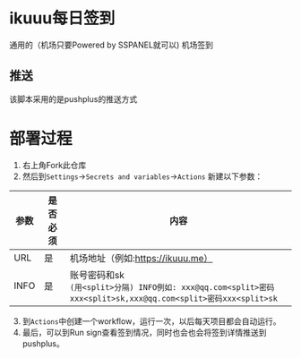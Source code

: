 # ikuuu每日签到

通用的（机场只要Powered by SSPANEL就可以) 机场签到
## 推送
  该脚本采用的是pushplus的推送方式

# 部署过程
 
1. 右上角Fork此仓库
2. 然后到`Settings`→`Secrets and variables`→`Actions` 新建以下参数：

| 参数    | 是否必须  | 内容                                                                                                     | 
|-------| ------------ |--------------------------------------------------------------------------------------------------------|
| URL   | 是  | 机场地址（例如:https://ikuuu.me）                                                                              |
| INFO  | 是  | 账号密码和sk<br/>```(用<split>分隔) INFO例如: xxx@qq.com<split>密码xxx<split>sk,xxx@qq.com<split>密码xxx<split>sk``` |



3. 到`Actions`中创建一个workflow，运行一次，以后每天项目都会自动运行。
4. 最后，可以到Run sign查看签到情况，同时也会也会将签到详情推送到pushplus。
